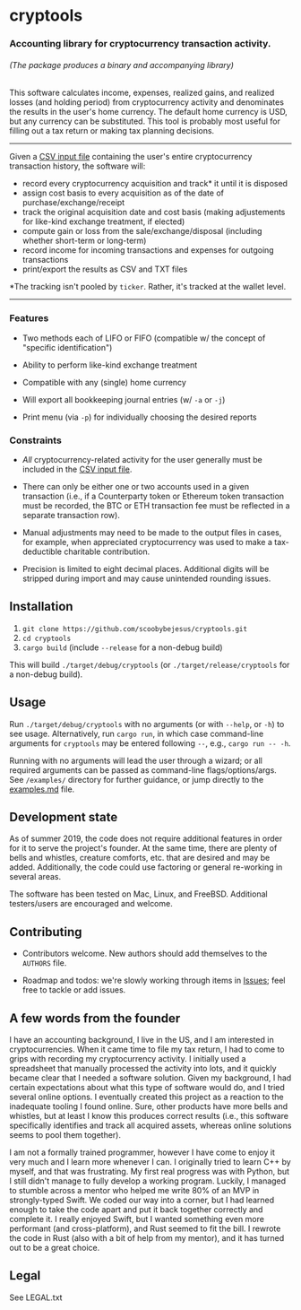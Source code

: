 # cryptools

### Accounting library for cryptocurrency transaction activity.

###### (The package produces a binary and accompanying library)

This software calculates income, expenses, realized gains, and realized losses (and holding period)
from cryptocurrency activity and denominates the results in the user's home currency.
The default home currency is USD, but any currency can be substituted.
This tool is probably most useful for filling out a tax return or making tax planning decisions.

---

Given a [CSV input file](https://github.com/scoobybejesus/cryptools/blob/master/InputFile_CSV.md)
containing the user's entire cryptocurrency transaction history, the software will:

* record every cryptocurrency acquisition and track* it until it is disposed
* assign cost basis to every acquisition as of the date of purchase/exchange/receipt
* track the original acquisition date and cost basis (making adjustements for like-kind exchange treatment, if elected)
* compute gain or loss from the sale/exchange/disposal (including whether short-term or long-term)
* record income for incoming transactions and expenses for outgoing transactions
* print/export the results as CSV and TXT files

*The tracking isn't pooled by `ticker`.  Rather, it's tracked at the wallet level.

---

### Features

* Two methods each of LIFO or FIFO (compatible w/ the concept of "specific identification")

* Ability to perform like-kind exchange treatment

* Compatible with any (single) home currency

* Will export all bookkeeping journal entries (w/ `-a` or `-j`)

* Print menu (via `-p`) for individually choosing the desired reports

### Constraints

* *All* cryptocurrency-related activity for the user generally must be included in the
[CSV input file](https://github.com/scoobybejesus/cryptools/blob/master/InputFile_CSV.md).

* There can only be either one or two accounts used in a given transaction
(i.e., if a Counterparty token or Ethereum token transaction must be recorded,
the BTC or ETH transaction fee must be reflected in a separate transaction row).

* Manual adjustments may need to be made to the output files in cases, for example,
when appreciated cryptocurrency was used to make a tax-deductible charitable contribution.

* Precision is limited to eight decimal places.  Additional digits will be stripped during
import and may cause unintended rounding issues.

## Installation

1. `git clone https://github.com/scoobybejesus/cryptools.git`
2. `cd cryptools`
3. `cargo build` (include `--release` for a non-debug build)

This will build `./target/debug/cryptools` (or `./target/release/cryptools` for a non-debug build).

## Usage

Run `./target/debug/cryptools` with no arguments (or with `--help`, or `-h`) to see usage.
Alternatively, run `cargo run`, in which case command-line arguments for `cryptools` may be entered following `--`, e.g., `cargo run -- -h`.

Running with no arguments will lead the user through a wizard; or all required arguments can be passed as command-line flags/options/args.
See `/examples/` directory for further guidance,
or jump directly to the [examples.md](https://github.com/scoobybejesus/cryptools/blob/master/examples/examples.md) file.

## Development state

As of summer 2019, the code does not require additional features in order for it to serve the project's founder.
At the same time, there are plenty of bells and whistles, creature comforts, etc. that are desired and may be added.
Additionally, the code could use factoring or general re-working in several areas.

The software has been tested on Mac, Linux, and FreeBSD.
Additional testers/users are encouraged and welcome.

## Contributing

* Contributors welcome. New authors should add themselves to the `AUTHORS` file.

* Roadmap and todos: we're slowly working through items in [Issues](https://github.com/scoobybejesus/cryptools/issues);
feel free to tackle or add issues.

## A few words from the founder

I have an accounting background, I live in the US, and I am interested in cryptocurrencies.
When it came time to file my tax return, I had to come to grips with recording my cryptocurrency activity.
I initially used a spreadsheet that manually processed the activity into lots, and it quickly became clear that I needed a software solution.
Given my background, I had certain expectations about what this type of software would do, and I tried several online options.
I eventually created this project as a reaction to the inadequate tooling I found online.
Sure, other products have more bells and whistles, but at least I know this produces correct results
(i.e., this software specifically identifies and track all acquired assets, whereas online solutions seems to pool them together).

I am not a formally trained programmer, however I have come to enjoy it very much and I learn more whenever I can.
I originally tried to learn C++ by myself, and that was frustrating.
My first real progress was with Python, but I still didn't manage to fully develop a working program.
Luckily, I managed to stumble across a mentor who helped me write 80% of an MVP in strongly-typed Swift.
We coded our way into a corner, but I had learned enough to take the code apart and put it back together correctly and complete it.
I really enjoyed Swift, but I wanted something even more performant (and cross-platform), and Rust seemed to fit the bill.
I rewrote the code in Rust (also with a bit of help from my mentor), and it has turned out to be a great choice.

## Legal

See LEGAL.txt
